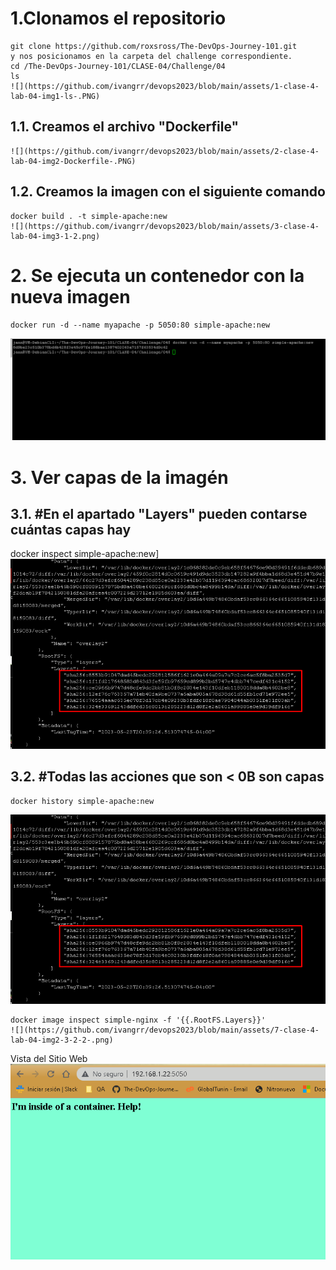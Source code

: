 
#  1.Clonamos el repositorio
    git clone https://github.com/roxsross/The-DevOps-Journey-101.git
    y nos posicionamos en la carpeta del challenge correspondiente.
    cd /The-DevOps-Journey-101/CLASE-04/Challenge/04
    ls
    ![](https://github.com/ivangrr/devops2023/blob/main/assets/1-clase-4-lab-04-img1-ls-.PNG)
    
    
 ## 1.1. Creamos el archivo "Dockerfile"
    ![](https://github.com/ivangrr/devops2023/blob/main/assets/2-clase-4-lab-04-img2-Dockerfile-.PNG)
  
    
    
 ## 1.2. Creamos la imagen con el siguiente comando
    docker build . -t simple-apache:new
    ![](https://github.com/ivangrr/devops2023/blob/main/assets/3-clase-4-lab-04-img3-1-2.png)
# 2. Se ejecuta un contenedor con la nueva imagen
    docker run -d --name myapache -p 5050:80 simple-apache:new
![](https://github.com/ivangrr/devops2023/blob/main/assets/4-clase-4-lab-04-img4-2-.png)

# 3. Ver capas de la imagén
 ## 3.1. #En el apartado "Layers" pueden contarse cuántas capas hay
  docker inspect simple-apache:new]
![](https://github.com/ivangrr/devops2023/blob/main/assets/5-clase-4-lab-04-img5-3-1-.png)
    
 ## 3.2. #Todas las acciones que son < 0B son capas
    docker history simple-apache:new
![](https://github.com/ivangrr/devops2023/blob/main/assets/5-clase-4-lab-04-img5-3-1-.png)
    
    docker image inspect simple-nginx -f '{{.RootFS.Layers}}'
    ![](https://github.com/ivangrr/devops2023/blob/main/assets/7-clase-4-lab-04-img2-3-2-2-.png)

Vista del Sitio Web    
![VISTA DE SITIO WEB](https://github.com/ivangrr/devops2023/blob/main/assets/8-clase-4-lab-04-img2-preview-web-.png)
